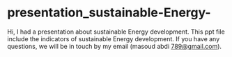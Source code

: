 # presentation_sustainable-Energy-
Hi, I had a presentation about sustainable Energy development. This ppt file include the indicators of sustainable Energy development.
If you have any questions, we will be in touch by my email (masoud abdi 789@gmail.com).
